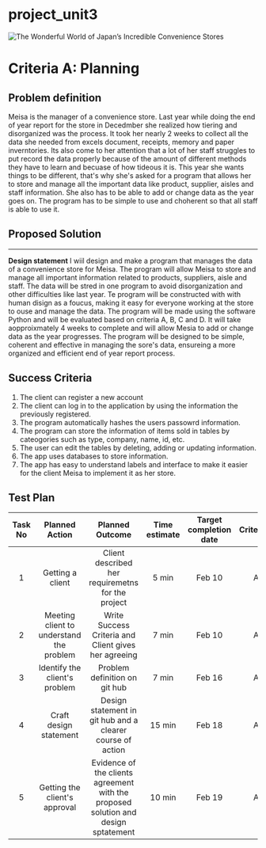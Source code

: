# project_unit3

![The Wonderful World of Japan’s Incredible Convenience Stores](https://user-images.githubusercontent.com/111941990/218233255-1c0c1ab4-c711-4ab8-b310-7a1c23530967.jpeg)


# Criteria A: Planning


## Problem definition
Meisa is the manager of a convenience store. Last year while doing the end of year report for the store in Decedmber she realized how tiering and disorganized was the process. It took her nearly 2 weeks to collect all the data she needed from excels document, receipts, memory and paper inverntories. Its also come to her attention that a lot of her staff struggles to put record the data properly because of the amount of different methods they have to learn and becuase of how tideous it is. This year she wants things to be different, that's why she's asked for a program that allows her to store and manage all the important data like product, supplier, aisles and staff information. She also has to be able to add or change data as the year goes on. The program has to be simple to use and choherent so that all staff is able to use it.



## Proposed Solution
---

**Design statement**
I wiil design and make a program that manages the data of a convenience store for Meisa. The program will allow Meisa to store and manage all important information related to products, suppliers, aisle and staff. The data will be stred in one program to avoid disorganization and other difficulties like last year. Te program will be constructed with with human disign as a foucus, making it easy for everyone working at the store to ouse and manage the data. The program will be made using the software Python and will be evaluated based on criteria A, B, C and D. It will take aopproixmately 4 weeks to complete and will allow Mesia to add or change data as the year progresses. The program will be designed to be simple, coherent and effective in managing the sore's data, ensureing a more organized and efficient end of year report process. 

## Success Criteria

1. The client can register a new account
2. The client can log in to the application by using the information the previously registered.
3. The program automatically hashes the users passowrd information.
4. The program can store the information of items sold in tables by cateogories such as type, company, name, id, etc.
5. The user can edit the tables by deleting, adding or updating information.
6. The app uses databases to store information.
7. The app has easy to understand labels and interface to make it easier for the client Meisa to implement it as her store.

## Test Plan
| Task No |              Planned Action              |                                   Planned Outcome                                   | Time estimate | Target completion date | Criterion |
|:-------:|:----------------------------------------:|:-----------------------------------------------------------------------------------:|:-------------:|:----------------------:|:---------:|
|    1    |             Getting a client             |                  Client described her requiremetns for the project                  |     5 min     |         Feb 10         |     A     |
|    2    | Meeting client to understand the problem |                 Write Success Criteria and Client gives her agreeing                |     7 min     |         Feb 10         |     A     |
|    3    |       Identify the client's problem      |                            Problem definition on git hub                            |     7 min     |         Feb 16         |     A     |
|    4    |          Craft design statement          |             Design statement in git hub and a clearer course of action              |     15 min    |         Feb 18         |     A     |
|    5    |       Getting the client's approval      | Evidence of the clients agreement with the proposed solution  and design sptatement |     10 min    |         Feb 19         |     A     |
